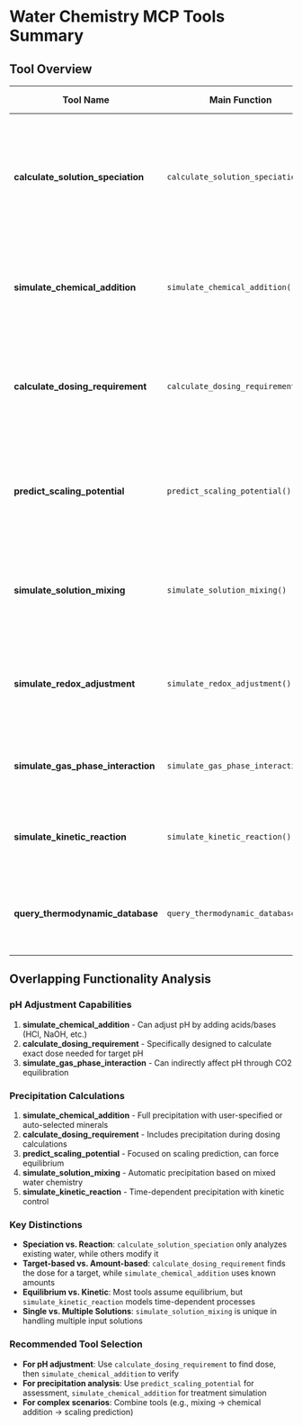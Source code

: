 # Water Chemistry MCP Tools Summary

## Tool Overview

| Tool Name | Main Function | Purpose | Key Inputs | Key Outputs | pH Adjustment | Precipitation |
|-----------|---------------|---------|------------|-------------|---------------|---------------|
| **calculate_solution_speciation** | `calculate_solution_speciation()` | Calculates full speciation of a water sample including pH, pe, saturation indices, species distribution | - analysis (element/species concentrations)<br>- pH, pe, temperature, pressure<br>- units, charge_balance<br>- database | - solution_summary (pH, pe, ionic strength)<br>- saturation_indices<br>- species concentrations<br>- elemental totals | ❌ (only calculates) | ❌ (only calculates SI) |
| **simulate_chemical_addition** | `simulate_chemical_addition()` | Simulates adding chemicals to a solution and calculates resulting equilibrium | - initial_solution<br>- reactants (list of chemicals with amounts)<br>- allow_precipitation<br>- equilibrium_minerals<br>- database | - solution_summary<br>- saturation_indices<br>- precipitated_phases<br>- species concentrations | ✅ (through chemical addition) | ✅ (configurable) |
| **calculate_dosing_requirement** | `calculate_dosing_requirement()` | Calculates required dose of a reagent to meet a target condition (e.g., target pH) | - initial_solution<br>- target_condition (parameter, value)<br>- reagent (formula)<br>- max_iterations, tolerance<br>- allow_precipitation | - required_dose_mmol_per_L<br>- final_state<br>- iterations_taken<br>- convergence_status | ✅ (target-based) | ✅ (configurable) |
| **predict_scaling_potential** | `predict_scaling_potential()` | Predicts mineral scaling potential and optionally calculates precipitation amounts | - water analysis<br>- force_equilibrium_minerals<br>- database<br>- recovery parameters (for membrane systems) | - saturation_indices<br>- precipitated_phases<br>- solution_summary | ❌ (only predicts) | ✅ (optional equilibrium) |
| **simulate_solution_mixing** | `simulate_solution_mixing()` | Simulates mixing multiple solutions and calculates resulting equilibrium | - solutions_to_mix (list with fractions/volumes)<br>- allow_precipitation<br>- database | - mixed_solution properties<br>- saturation_indices<br>- precipitated_phases | ❌ (only from mixing) | ✅ (automatic based on chemistry) |
| **simulate_redox_adjustment** | `simulate_redox_adjustment()` | Adjusts solution redox state via pe, Eh, or equilibrium with redox couple | - initial_solution<br>- target_redox (pe, Eh_mV, or couple)<br>- database | - solution with adjusted redox<br>- saturation_indices<br>- species distribution | ❌ | ❌ |
| **simulate_gas_phase_interaction** | `simulate_gas_phase_interaction()` | Simulates equilibration of solution with gas phase (e.g., CO2, O2) | - initial_solution<br>- gas_phase (composition, pressure)<br>- database | - equilibrated solution<br>- gas_phase composition<br>- saturation_indices | ✅ (indirect via CO2) | ❌ (disabled to avoid errors) |
| **simulate_kinetic_reaction** | `simulate_kinetic_reaction()` | Simulates reactions governed by kinetic rates over time | - initial_solution<br>- kinetic_reactions (RATES and KINETICS)<br>- time_steps<br>- allow_precipitation | - final_state after kinetics<br>- time-dependent results | ❌ | ✅ (configurable) |
| **query_thermodynamic_database** | `query_thermodynamic_database()` | Queries PHREEQC database for species, minerals, elements info | - query_term<br>- query_type<br>- database | - query results<br>- database information | ❌ | ❌ |

## Overlapping Functionality Analysis

### pH Adjustment Capabilities
1. **simulate_chemical_addition** - Can adjust pH by adding acids/bases (HCl, NaOH, etc.)
2. **calculate_dosing_requirement** - Specifically designed to calculate exact dose needed for target pH
3. **simulate_gas_phase_interaction** - Can indirectly affect pH through CO2 equilibration

### Precipitation Calculations
1. **simulate_chemical_addition** - Full precipitation with user-specified or auto-selected minerals
2. **calculate_dosing_requirement** - Includes precipitation during dosing calculations
3. **predict_scaling_potential** - Focused on scaling prediction, can force equilibrium
4. **simulate_solution_mixing** - Automatic precipitation based on mixed water chemistry
5. **simulate_kinetic_reaction** - Time-dependent precipitation with kinetic control

### Key Distinctions
- **Speciation vs. Reaction**: `calculate_solution_speciation` only analyzes existing water, while others modify it
- **Target-based vs. Amount-based**: `calculate_dosing_requirement` finds the dose for a target, while `simulate_chemical_addition` uses known amounts
- **Equilibrium vs. Kinetic**: Most tools assume equilibrium, but `simulate_kinetic_reaction` models time-dependent processes
- **Single vs. Multiple Solutions**: `simulate_solution_mixing` is unique in handling multiple input solutions

### Recommended Tool Selection
- **For pH adjustment**: Use `calculate_dosing_requirement` to find dose, then `simulate_chemical_addition` to verify
- **For precipitation analysis**: Use `predict_scaling_potential` for assessment, `simulate_chemical_addition` for treatment simulation
- **For complex scenarios**: Combine tools (e.g., mixing → chemical addition → scaling prediction)